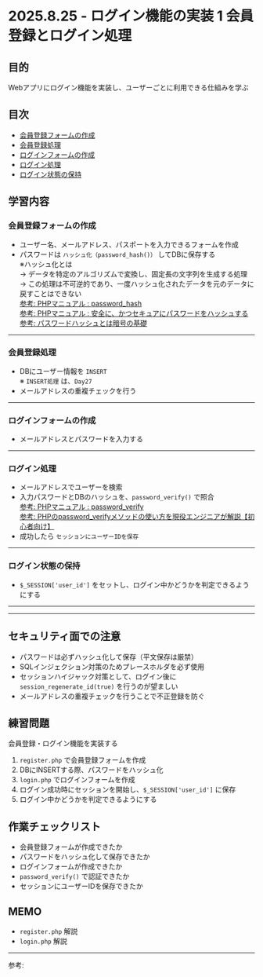 # 2025.8.25 - ログイン機能の実装 1 会員登録とログイン処理

## 目的

Webアプリにログイン機能を実装し、ユーザーごとに利用できる仕組みを学ぶ  

## 目次

- [会員登録フォームの作成](#1)
- [会員登録処理](#2)
- [ログインフォームの作成](#3)
- [ログイン処理](#4)
- [ログイン状態の保持](#5)

## 学習内容

<a id="1"></a>

### 会員登録フォームの作成

- ユーザー名、メールアドレス、パスポートを入力できるフォームを作成
- パスワードは `ハッシュ化（password_hash()）` してDBに保存する  
    ※ハッシュ化とは  
    → データを特定のアルゴリズムで変換し、固定長の文字列を生成する処理  
    → この処理は不可逆的であり、一度ハッシュ化されたデータを元のデータに戻すことはできない  
    [参考: PHPマニュアル : password_hash](https://www.php.net/manual/ja/function.password-hash.php)  
    [参考: PHPマニュアル : 安全に、かつセキュアにパスワードをハッシュする](https://www.php.net/manual/ja/faq.passwords.php)  
    [参考: パスワードハッシュとは暗号の基礎](https://tuta.com/ja/blog/what-is-a-password-hash)  

---
<a id="2"></a>

### 会員登録処理

- DBにユーザー情報を `INSERT`  
    ※ `INSERT処理` は、`Day27`
- メールアドレスの重複チェックを行う

---
<a id="3"></a>

### ログインフォームの作成

- メールアドレスとパスワードを入力する

---
<a id="4"></a>

### ログイン処理

- メールアドレスでユーザーを検索
- 入力パスワードとDBのハッシュを、`password_verify()` で照合  
    [参考: PHPマニュアル : password_verify](https://www.php.net/manual/ja/function.password-verify.php)  
    [参考: PHPのpassword_verifyメソッドの使い方を現役エンジニアが解説【初心者向け】](https://magazine.techacademy.jp/magazine/21722)  
- 成功したら `セッションにユーザーIDを保存`

---
<a id="5"></a>

### ログイン状態の保持

- `$_SESSION['user_id']` をセットし、ログイン中かどうかを判定できるようにする

---
---
## セキュリティ面での注意

- パスワードは必ずハッシュ化して保存（平文保存は厳禁）
- SQLインジェクション対策のためプレースホルダを必ず使用
- セッションハイジャック対策として、ログイン後に `session_regenerate_id(true)` を行うのが望ましい
- メールアドレスの重複チェックを行うことで不正登録を防ぐ

## 練習問題 

会員登録・ログイン機能を実装する  

1. `register.php` で会員登録フォームを作成
2. DBにINSERTする際、パスワードをハッシュ化
3. `login.php` でログインフォームを作成
4. ログイン成功時にセッションを開始し、`$_SESSION['user_id']` に保存
5. ログイン中かどうかを判定できるようにする

## 作業チェックリスト

- 会員登録フォームが作成できたか
- パスワードをハッシュ化して保存できたか
- ログインフォームが作成できたか
- `password_verify()` で認証できたか
- セッションにユーザーIDを保存できたか

## MEMO

- `register.php` 解説  
- `login.php` 解説  

---

参考: []()
